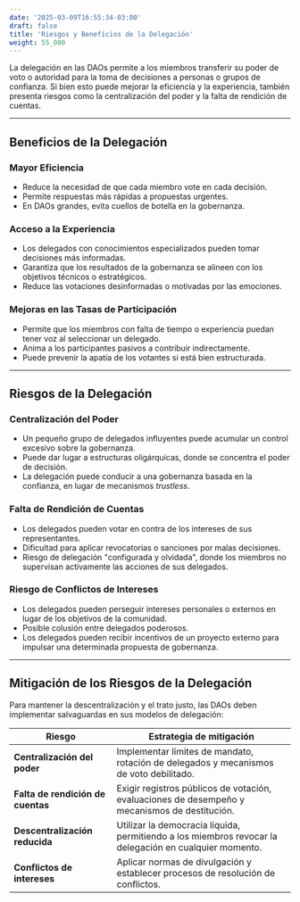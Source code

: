 ```yaml
---
date: '2025-03-09T16:55:34-03:00'
draft: false
title: 'Riesgos y Beneficios de la Delegación'
weight: 55_000
---
```


La delegación en las DAOs permite a los miembros transferir su poder de voto o autoridad para la toma de decisiones a personas o grupos de confianza. Si bien esto puede mejorar la eficiencia y la experiencia, también presenta riesgos como la centralización del poder y la falta de rendición de cuentas.

---

## **Beneficios de la Delegación**

### **Mayor Eficiencia**
- Reduce la necesidad de que cada miembro vote en cada decisión.
- Permite respuestas más rápidas a propuestas urgentes.
- En DAOs grandes, evita cuellos de botella en la gobernanza.

### **Acceso a la Experiencia**
- Los delegados con conocimientos especializados pueden tomar decisiones más informadas.
- Garantiza que los resultados de la gobernanza se alineen con los objetivos técnicos o estratégicos.
- Reduce las votaciones desinformadas o motivadas por las emociones.

### **Mejoras en las Tasas de Participación**
- Permite que los miembros con falta de tiempo o experiencia puedan tener voz al seleccionar un delegado.
- Anima a los participantes pasivos a contribuir indirectamente. 
- Puede prevenir la apatía de los votantes si está bien estructurada.

---

## **Riesgos de la Delegación**

### **Centralización del Poder**
- Un pequeño grupo de delegados influyentes puede acumular un control excesivo sobre la gobernanza.
- Puede dar lugar a estructuras oligárquicas, donde se concentra el poder de decisión.
- La delegación puede conducir a una gobernanza basada en la confianza, en lugar de mecanismos *trustless*.

### **Falta de Rendición de Cuentas**
- Los delegados pueden votar en contra de los intereses de sus representantes.
- Dificultad para aplicar revocatorias o sanciones por malas decisiones.
- Riesgo de delegación "configurada y olvidada", donde los miembros no supervisan activamente las acciones de sus delegados.

### **Riesgo de Conflictos de Intereses**
- Los delegados pueden perseguir intereses personales o externos en lugar de los objetivos de la comunidad.
- Posible colusión entre delegados poderosos.
- Los delegados pueden recibir incentivos de un proyecto externo para impulsar una determinada propuesta de gobernanza.

---

## **Mitigación de los Riesgos de la Delegación**

Para mantener la descentralización y el trato justo, las DAOs deben implementar salvaguardas en sus modelos de delegación:

| **Riesgo** | **Estrategia de mitigación** |
|---------|----------------------|
| **Centralización del poder** | Implementar límites de mandato, rotación de delegados y mecanismos de voto debilitado. |
| **Falta de rendición de cuentas** | Exigir registros públicos de votación, evaluaciones de desempeño y mecanismos de destitución. |
| **Descentralización reducida** | Utilizar la democracia líquida, permitiendo a los miembros revocar la delegación en cualquier momento. |
| **Conflictos de intereses** | Aplicar normas de divulgación y establecer procesos de resolución de conflictos. |